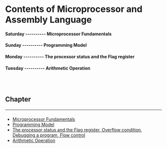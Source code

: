 <!--markdown practice-->
# Contents of Microprocessor and Assembly Language

#### **Saturday  ---------- Microprocessor Fundamentals</br>**
#### **Sunday    ---------- Programming Model</br>**
#### **Monday    ---------- The processor status and the Flag register</br>**
#### **Tuesday   ---------- Arithmetic Operation</br>**


## </br></br>Chapter<hr/>

- [Microprocessor Fundamentals][P1]
- [Programming Model][P2]
- [The processor status and the Flag register, Overflow condition, Debugging a program, Flow control][P3]
- [Arithmetic Operation][P4]





<!--Links-->
[P1]: https://github.com/HasanTarik-REC/Note-Collections/blob/Feature/Second%20Year/Even%20Semester/Cyber%20and%20Intellectual%20Property%20Law/CyberLaw(Chapter-1).md
[P2]: https://github.com/HasanTarik-REC/Note-Collections/blob/Feature/Second%20Year/Even%20Semester/Cyber%20and%20Intellectual%20Property%20Law/ICT%20Policy%20in%20Bangladesh(Chapter-2).md
[P3]: https://github.com/HasanTarik-REC/Note-Collections/blob/Feature/Second%20Year/Even%20Semester/Cyber%20and%20Intellectual%20Property%20Law/Cyber%20Crime(Chapter%203).md
[P4]: https://www.youtube.com
[P5]: https://www.youtube.com
<!--End-->
